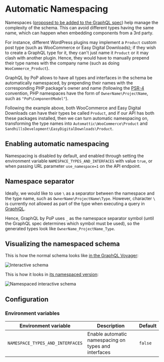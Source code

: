 # Automatic Namespacing

Namespaces ([proposed to be added to the GraphQL spec](https://github.com/graphql/graphql-spec/issues/163)) help manage the complexity of the schema. This can avoid different types having the same name, which can happen when embedding components from a 3rd party.

For instance, different WordPress plugins may implement a `Product` custom post type (such as WooCommerce or Easy Digital Downloads); if they wish to create a GraphQL type for it, they can't just name it `Product` or it may clash with another plugin. Hence, they would have to manually prepend their type names with the company name (such as doing `WooCommerce_Product`).

GraphQL by PoP allows to have all types and interfaces in the schema be automatically namespaced, by prepending their names with the corresponding PHP package's owner and name (following the [PSR-4](https://www.php-fig.org/psr/psr-4/) convention, PHP namespaces have the form of `OwnerName\ProjectName`, such as `"PoP\ComponentModel"`).

Following the example above, both WooCommerce and Easy Digital Downloads can have their types be called `Product`, and if our API has both these packages installed, then we can turn automatic namespacing on, transforming the type names into `Automattic\WooCommerce\Product` and `SandhillsDevelopment\EasyDigitalDownloads\Product`.

## Enabling automatic namespacing

Namespacing is disabled by default, and enabled through setting the environment variable `NAMESPACE_TYPES_AND_INTERFACES` with value `true`, or when passing URL parameter `use_namespace=1` on the API endpoint.

## Namespace separator

Ideally, we would like to use `\` as a separator between the namespace and the type name, such as `OwnerName\ProjectName\Type`. However, character `\` is currently not allowed as part of the type when executing a query in [GraphiQL](https://github.com/graphql/graphiql).

Hence, GraphQL by PoP uses `_` as the namespace separator symbol (until the GraphQL spec determines which symbol must be used), so the generated types look like `OwnerName_ProjectName_Type`.

## Visualizing the namespaced schema

This is how the normal schema looks like [in the GraphQL Voyager](https://newapi.getpop.org/graphql-interactive/):

![Interactive schema](/images/normal-interactive-schema.jpg)

This is how it looks in [its namespaced version](https://newapi.getpop.org/graphql-interactive/?use_namespace=1):

![Namespaced interactive schema](/images/namespaced-interactive-schema.jpg)

## Configuration

### Environment variables

| Environment variable | Description | Default |
| --- | --- | --- |
| `NAMESPACE_TYPES_AND_INTERFACES` | Enable automatic namespacing on types and interfaces | `false` |
